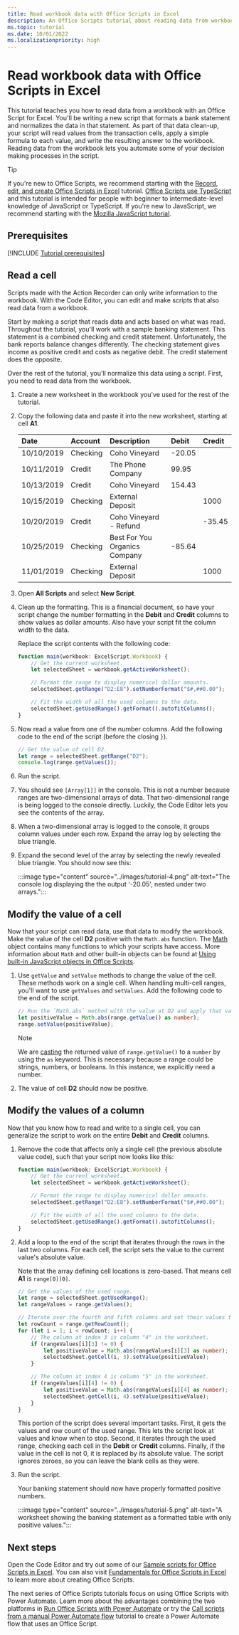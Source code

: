 ```yaml
---
title: Read workbook data with Office Scripts in Excel
description: An Office Scripts tutorial about reading data from workbooks and evaluating that data in the script.
ms.topic: tutorial
ms.date: 10/01/2022
ms.localizationpriority: high
---
```


# Read workbook data with Office Scripts in Excel

This tutorial teaches you how to read data from a workbook with an Office Script for Excel. You'll be writing a new script that formats a bank statement and normalizes the data in that statement. As part of that data clean-up, your script will read values from the transaction cells, apply a simple formula to each value, and write the resulting answer to the workbook. Reading data from the workbook lets you automate some of your decision making processes in the script.

> [!TIP]
> If you're new to Office Scripts, we recommend starting with the [Record, edit, and create Office Scripts in Excel](excel-tutorial.md) tutorial. [Office Scripts use TypeScript](../overview/code-editor-environment.md) and this tutorial is intended for people with beginner to intermediate-level knowledge of JavaScript or TypeScript. If you're new to JavaScript, we recommend starting with the [Mozilla JavaScript tutorial](https://developer.mozilla.org/docs/Web/JavaScript/Guide/Introduction).

## Prerequisites

[!INCLUDE [Tutorial prerequisites](../includes/tutorial-prerequisites.md)]

## Read a cell

Scripts made with the Action Recorder can only write information to the workbook. With the Code Editor, you can edit and make scripts that also read data from a workbook.

Start by making a script that reads data and acts based on what was read. Throughout the tutorial, you'll work with a sample banking statement. This statement is a combined checking and credit statement. Unfortunately, the bank reports balance changes differently. The checking statement gives income as positive credit and costs as negative debit. The credit statement does the opposite.

Over the rest of the tutorial, you'll normalize this data using a script. First, you need to read data from the workbook.

1. Create a new worksheet in the workbook you've used for the rest of the tutorial.
2. Copy the following data and paste it into the new worksheet, starting at cell **A1**.

    |Date |Account |Description |Debit |Credit |
    |:--|:--|:--|:--|:--|
    |10/10/2019 |Checking |Coho Vineyard |-20.05 | |
    |10/11/2019 |Credit |The Phone Company |99.95 | |
    |10/13/2019 |Credit |Coho Vineyard |154.43 | |
    |10/15/2019 |Checking |External Deposit | |1000 |
    |10/20/2019 |Credit |Coho Vineyard - Refund | |-35.45 |
    |10/25/2019 |Checking |Best For You Organics Company | -85.64 | |
    |11/01/2019 |Checking |External Deposit | |1000 |

3. Open **All Scripts** and select **New Script**.
4. Clean up the formatting. This is a financial document, so have your script change the number formatting in the **Debit** and **Credit** columns to show values as dollar amounts. Also have your script fit the column width to the data.

    Replace the script contents with the following code:

    ```TypeScript
    function main(workbook: ExcelScript.Workbook) {
        // Get the current worksheet.
        let selectedSheet = workbook.getActiveWorksheet();

        // Format the range to display numerical dollar amounts.
        selectedSheet.getRange("D2:E8").setNumberFormat("$#,##0.00");

        // Fit the width of all the used columns to the data.
        selectedSheet.getUsedRange().getFormat().autofitColumns();
    }
    ```

5. Now read a value from one of the number columns. Add the following code to the end of the script (before the closing `}`).

    ```TypeScript
    // Get the value of cell D2.
    let range = selectedSheet.getRange("D2");
    console.log(range.getValues());
    ```

6. Run the script.
7. You should see `[Array[1]]` in the console. This is not a number because ranges are two-dimensional arrays of data. That two-dimensional range is being logged to the console directly. Luckily, the Code Editor lets you see the contents of the array.
8. When a two-dimensional array is logged to the console, it groups column values under each row. Expand the array log by selecting the blue triangle.
9. Expand the second level of the array by selecting the newly revealed blue triangle. You should now see this:

    :::image type="content" source="../images/tutorial-4.png" alt-text="The console log displaying the the output '-20.05', nested under two arrays.":::

## Modify the value of a cell

Now that your script can read data, use that data to modify the workbook. Make the value of the cell **D2** positive with the `Math.abs` function. The [Math](https://developer.mozilla.org/docs/web/javascript/reference/global_objects/math) object contains many functions to which your scripts have access. More information about `Math` and other built-in objects can be found at [Using built-in JavaScript objects in Office Scripts](../develop/javascript-objects.md).

1. Use `getValue` and `setValue` methods to change the value of the cell. These methods work on a single cell. When handling multi-cell ranges, you'll want to use `getValues` and `setValues`. Add the following code to the end of the script.

    ```TypeScript
    // Run the `Math.abs` method with the value at D2 and apply that value back to D2.
    let positiveValue = Math.abs(range.getValue() as number);
    range.setValue(positiveValue);
    ```

    > [!NOTE]
    > We are [casting](https://www.typescripttutorial.net/typescript-tutorial/type-casting/) the returned value of `range.getValue()` to a `number` by using the `as` keyword. This is necessary because a range could be strings, numbers, or booleans. In this instance, we explicitly need a number.

2. The value of cell **D2** should now be positive.

## Modify the values of a column

Now that you know how to read and write to a single cell, you can generalize the script to work on the entire **Debit** and **Credit** columns.

1. Remove the code that affects only a single cell (the previous absolute value code), such that your script now looks like this:

    ```TypeScript
    function main(workbook: ExcelScript.Workbook) {
        // Get the current worksheet.
        let selectedSheet = workbook.getActiveWorksheet();

        // Format the range to display numerical dollar amounts.
        selectedSheet.getRange("D2:E8").setNumberFormat("$#,##0.00");

        // Fit the width of all the used columns to the data.
        selectedSheet.getUsedRange().getFormat().autofitColumns();
    }
    ```

2. Add a loop to the end of the script that iterates through the rows in the last two columns. For each cell, the script sets the value to the current value's absolute value.

    Note that the array defining cell locations is zero-based. That means cell **A1** is `range[0][0]`.

    ```TypeScript
    // Get the values of the used range.
    let range = selectedSheet.getUsedRange();
    let rangeValues = range.getValues();

    // Iterate over the fourth and fifth columns and set their values to their absolute value.
    let rowCount = range.getRowCount();
    for (let i = 1; i < rowCount; i++) {
        // The column at index 3 is column "4" in the worksheet.
        if (rangeValues[i][3] != 0) {
            let positiveValue = Math.abs(rangeValues[i][3] as number);
            selectedSheet.getCell(i, 3).setValue(positiveValue);
        }

        // The column at index 4 is column "5" in the worksheet.
        if (rangeValues[i][4] != 0) {
            let positiveValue = Math.abs(rangeValues[i][4] as number);
            selectedSheet.getCell(i, 4).setValue(positiveValue);
        }
    }
    ```

    This portion of the script does several important tasks. First, it gets the values and row count of the used range. This lets the script look at values and know when to stop. Second, it iterates through the used range, checking each cell in the **Debit** or **Credit** columns. Finally, if the value in the cell is not 0, it is replaced by its absolute value. The script ignores zeroes, so you can leave the blank cells as they were.

3. Run the script.

    Your banking statement should now have properly formatted positive numbers.

    :::image type="content" source="../images/tutorial-5.png" alt-text="A worksheet showing the banking statement as a formatted table with only positive values.":::

## Next steps

Open the Code Editor and try out some of our [Sample scripts for Office Scripts in Excel](../resources/samples/excel-samples.md). You can also visit [Fundamentals for Office Scripts in Excel](../develop/scripting-fundamentals.md) to learn more about creating Office Scripts.

The next series of Office Scripts tutorials focus on using Office Scripts with Power Automate. Learn more about the advantages combining the two platforms in [Run Office Scripts with Power Automate](../develop/power-automate-integration.md) or try the [Call scripts from a manual Power Automate flow](excel-power-automate-manual.md) tutorial to create a Power Automate flow that uses an Office Script.
